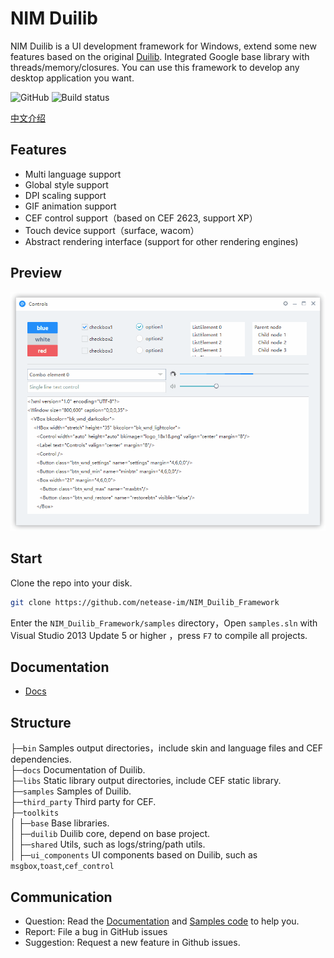 # NIM Duilib

NIM Duilib is a UI development framework for Windows, extend some new features based on the original [Duilib](https://github.com/duilib/duilib). Integrated Google base library with threads/memory/closures. You can use this framework to develop any desktop application you want.

![GitHub](https://img.shields.io/badge/license-MIT-green.svg)
![Build status](https://ci.appveyor.com/api/projects/status/u29yl0j7pasopm3h/branch/master?svg=true)

[中文介绍](README.md)

## Features

 - Multi language support
 - Global style support
 - DPI scaling support
 - GIF animation support
 - CEF control support（based on CEF 2623, support XP）
 - Touch device support（surface, wacom）
 - Abstract rendering interface (support for other rendering engines)

## Preview

![preview](docs/PREVIEW.gif)

## Start

Clone the repo into your disk.

```bash
git clone https://github.com/netease-im/NIM_Duilib_Framework
```

Enter the `NIM_Duilib_Framework/samples` directory，Open `samples.sln` with Visual Studio 2013 Update 5 or higher ，press `F7` to compile all projects.

## Documentation

 - [Docs](docs/SUMMARY.md)
    
## Structure

├─`bin` Samples output directories，include skin and language files and CEF dependencies.  
├─`docs` Documentation of Duilib.  
├─`libs` Static library output directories, include CEF static library.  
├─`samples` Samples of Duilib.  
├─`third_party` Third party for CEF.  
├─`toolkits`       
│  ├─`base` Base libraries.  
│  ├─`duilib` Duilib core, depend on base project.  
│  ├─`shared` Utils, such as logs/string/path utils.  
│  ├─`ui_components` UI components based on Duilib, such as `msgbox`,`toast`,`cef_control`  

## Communication

 - Question: Read the [Documentation](docs/SUMMARY.md) and [Samples code](samples/README.md) to help you.
 - Report: File a bug in GitHub issues
 - Suggestion: Request a new feature in Github issues.
